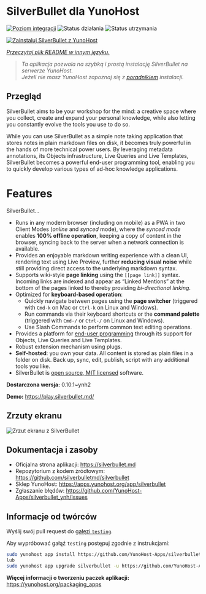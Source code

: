 <!--
To README zostało automatycznie wygenerowane przez <https://github.com/YunoHost/apps/tree/master/tools/readme_generator>
Nie powinno być ono edytowane ręcznie.
-->

# SilverBullet dla YunoHost

[![Poziom integracji](https://apps.yunohost.org/badge/integration/silverbullet)](https://ci-apps.yunohost.org/ci/apps/silverbullet/)
![Status działania](https://apps.yunohost.org/badge/state/silverbullet)
![Status utrzymania](https://apps.yunohost.org/badge/maintained/silverbullet)

[![Zainstaluj SilverBullet z YunoHost](https://install-app.yunohost.org/install-with-yunohost.svg)](https://install-app.yunohost.org/?app=silverbullet)

*[Przeczytaj plik README w innym języku.](./ALL_README.md)*

> *Ta aplikacja pozwala na szybką i prostą instalację SilverBullet na serwerze YunoHost.*  
> *Jeżeli nie masz YunoHost zapoznaj się z [poradnikiem](https://yunohost.org/install) instalacji.*

## Przegląd

SilverBullet aims to be your workshop for the mind: a creative space where you collect, create and expand your personal knowledge, while also letting you constantly evolve the tools you use to do so.

While you can use SilverBullet as a simple note taking application that stores notes in plain markdown files on disk, it becomes truly powerful in the hands of more technical power users. By leveraging metadata annotations, its Objects infrastructure, Live Queries and Live Templates, SilverBullet becomes a powerful end-user programming tool, enabling you to quickly develop various types of ad-hoc knowledge applications.

# Features

SilverBullet...

- Runs in any modern browser (including on mobile) as a PWA in two Client Modes (_online_ and _synced_ mode), where the _synced mode_ enables **100% offline operation**, keeping a copy of content in the browser, syncing back to the server when a network connection is available.
- Provides an enjoyable markdown writing experience with a clean UI, rendering text using Live Preview, further **reducing visual noise** while still providing direct access to the underlying markdown syntax.
- Supports wiki-style **page linking** using the `[[page link]]` syntax. Incoming links are indexed and appear as “Linked Mentions” at the bottom of the pages linked to thereby providing _bi-directional linking_.
- Optimized for **keyboard-based operation**:
  - Quickly navigate between pages using the **page switcher** (triggered with `Cmd-k` on Mac or `Ctrl-k` on Linux and Windows).
  - Run commands via their keyboard shortcuts or the **command palette** (triggered with `Cmd-/` or `Ctrl-/` on Linux and Windows).
  - Use Slash Commands to perform common text editing operations.
- Provides a platform for [end-user programming](https://www.inkandswitch.com/end-user-programming/) through its support for Objects, Live Queries and Live Templates.
- Robust extension mechanism using plugs.
- **Self-hosted**: you own your data. All content is stored as plain files in a folder on disk. Back up, sync, edit, publish, script with any additional tools you like.
- SilverBullet is [open source, MIT licensed](https://github.com/silverbulletmd/silverbullet) software.


**Dostarczona wersja:** 0.10.1~ynh2

**Demo:** <https://play.silverbullet.md/>

## Zrzuty ekranu

![Zrzut ekranu z SilverBullet](./doc/screenshots/silverbullet.jpg)

## Dokumentacja i zasoby

- Oficjalna strona aplikacji: <https://silverbullet.md>
- Repozytorium z kodem źródłowym: <https://github.com/silverbulletmd/silverbullet>
- Sklep YunoHost: <https://apps.yunohost.org/app/silverbullet>
- Zgłaszanie błędów: <https://github.com/YunoHost-Apps/silverbullet_ynh/issues>

## Informacje od twórców

Wyślij swój pull request do [gałęzi `testing`](https://github.com/YunoHost-Apps/silverbullet_ynh/tree/testing).

Aby wypróbować gałąź `testing` postępuj zgodnie z instrukcjami:

```bash
sudo yunohost app install https://github.com/YunoHost-Apps/silverbullet_ynh/tree/testing --debug
lub
sudo yunohost app upgrade silverbullet -u https://github.com/YunoHost-Apps/silverbullet_ynh/tree/testing --debug
```

**Więcej informacji o tworzeniu paczek aplikacji:** <https://yunohost.org/packaging_apps>

